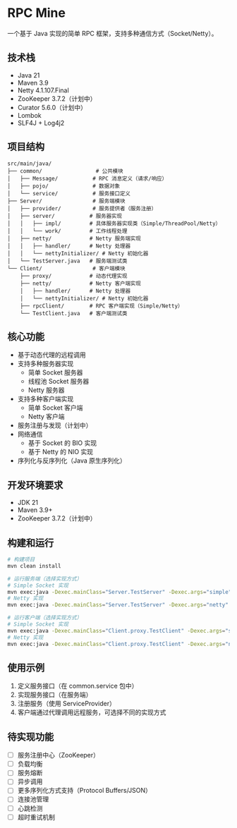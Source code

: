 # RPC Mine

一个基于 Java 实现的简单 RPC 框架，支持多种通信方式（Socket/Netty）。

## 技术栈

- Java 21
- Maven 3.9
- Netty 4.1.107.Final
- ZooKeeper 3.7.2（计划中）
- Curator 5.6.0（计划中）
- Lombok
- SLF4J + Log4j2

## 项目结构

```
src/main/java/
├── common/                 # 公共模块
│   ├── Message/           # RPC 消息定义（请求/响应）
│   ├── pojo/              # 数据对象
│   └── service/           # 服务接口定义
├── Server/                # 服务端模块
│   ├── provider/          # 服务提供者（服务注册）
│   ├── server/           # 服务器实现
│   │   ├── impl/         # 具体服务器实现类（Simple/ThreadPool/Netty）
│   │   └── work/         # 工作线程处理
│   ├── netty/            # Netty 服务端实现
│   │   ├── handler/      # Netty 处理器
│   │   └── nettyInitializer/ # Netty 初始化器
│   └── TestServer.java   # 服务端测试类
└── Client/                # 客户端模块
    ├── proxy/            # 动态代理实现
    ├── netty/            # Netty 客户端实现
    │   ├── handler/      # Netty 处理器
    │   └── nettyInitializer/ # Netty 初始化器
    ├── rpcClient/        # RPC 客户端实现（Simple/Netty）
    └── TestClient.java   # 客户端测试类
```

## 核心功能

- 基于动态代理的远程调用
- 支持多种服务器实现
  - 简单 Socket 服务器
  - 线程池 Socket 服务器
  - Netty 服务器
- 支持多种客户端实现
  - 简单 Socket 客户端
  - Netty 客户端
- 服务注册与发现（计划中）
- 网络通信
  - 基于 Socket 的 BIO 实现
  - 基于 Netty 的 NIO 实现
- 序列化与反序列化（Java 原生序列化）

## 开发环境要求

- JDK 21
- Maven 3.9+
- ZooKeeper 3.7.2（计划中）

## 构建和运行

```bash
# 构建项目
mvn clean install

# 运行服务端（选择实现方式）
# Simple Socket 实现
mvn exec:java -Dexec.mainClass="Server.TestServer" -Dexec.args="simple"
# Netty 实现
mvn exec:java -Dexec.mainClass="Server.TestServer" -Dexec.args="netty"

# 运行客户端（选择实现方式）
# Simple Socket 实现
mvn exec:java -Dexec.mainClass="Client.proxy.TestClient" -Dexec.args="simple"
# Netty 实现
mvn exec:java -Dexec.mainClass="Client.proxy.TestClient" -Dexec.args="netty"
```

## 使用示例

1. 定义服务接口（在 common.service 包中）
2. 实现服务接口（在服务端）
3. 注册服务（使用 ServiceProvider）
4. 客户端通过代理调用远程服务，可选择不同的实现方式

## 待实现功能

- [ ] 服务注册中心（ZooKeeper）
- [ ] 负载均衡
- [ ] 服务熔断
- [ ] 异步调用
- [ ] 更多序列化方式支持（Protocol Buffers/JSON）
- [ ] 连接池管理
- [ ] 心跳检测
- [ ] 超时重试机制 